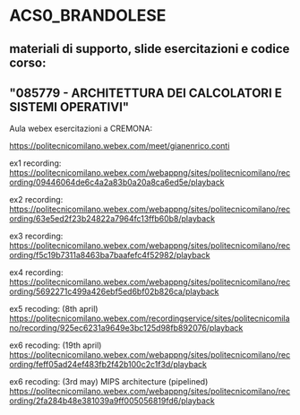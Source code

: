 # ACS0_BRANDOLESE
## materiali di supporto, slide esercitazioni e codice corso:
## "085779 - ARCHITETTURA DEI CALCOLATORI E SISTEMI OPERATIVI"

Aula webex esercitazioni a CREMONA:

https://politecnicomilano.webex.com/meet/gianenrico.conti


ex1 recording: 
https://politecnicomilano.webex.com/webappng/sites/politecnicomilano/recording/09446064de6c4a2a83b0a20a8ca6ed5e/playback

ex2 recording:
https://politecnicomilano.webex.com/webappng/sites/politecnicomilano/recording/63e5ed2f23b24822a7964fc13ffb60b8/playback

ex3 recording:
https://politecnicomilano.webex.com/webappng/sites/politecnicomilano/recording/f5c19b7311a8463ba7baafefc4f52982/playback

ex4 recording:
https://politecnicomilano.webex.com/webappng/sites/politecnicomilano/recording/5692271c499a426ebf5ed6bf02b826ca/playback

ex5 recoding: (8th april)
https://politecnicomilano.webex.com/recordingservice/sites/politecnicomilano/recording/925ec6231a9649e3bc125d98fb892076/playback

ex6 recoding: (19th april)
https://politecnicomilano.webex.com/webappng/sites/politecnicomilano/recording/feff05ad24ef483fb2f42b100c2c1f3d/playback

ex6 recoding: (3rd may) MIPS architecture (pipelined)
https://politecnicomilano.webex.com/webappng/sites/politecnicomilano/recording/2fa284b48e381039a9ff005056819fd6/playback
